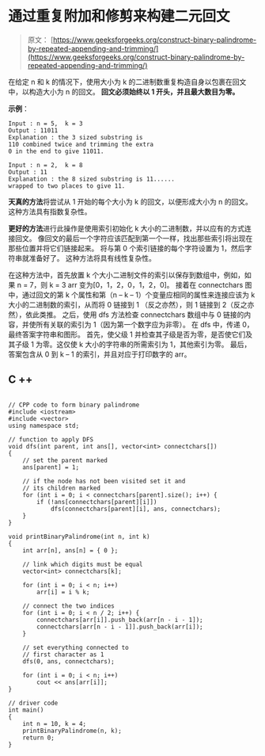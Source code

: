 # 通过重复附加和修剪来构建二元回文

> 原文： [https://www.geeksforgeeks.org/construct-binary-palindrome-by-repeated-appending-and-trimming/](https://www.geeksforgeeks.org/construct-binary-palindrome-by-repeated-appending-and-trimming/)

在给定 n 和 k 的情况下，使用大小为 k 的二进制数重复构造自身以包裹在回文中，以构造大小为 n 的回文。 **回文必须始终以 1 开头，并且最大数目为零。**

**示例**：

```
Input : n = 5,  k = 3
Output : 11011 
Explanation : the 3 sized substring is
110 combined twice and trimming the extra 
0 in the end to give 11011.

Input : n = 2,  k = 8
Output : 11 
Explanation : the 8 sized substring is 11...... 
wrapped to two places to give 11.

```

**天真的方法**将尝试从 1 开始的每个大小为 k 的回文，以便形成大小为 n 的回文。 这种方法具有指数复杂性。

**更好的方法**进行此操作是使用索引初始化 k 大小的二进制数，并以应有的方式连接回文。 像回文的最后一个字符应该匹配到第一个一样，找出那些索引将出现在那些位置并将它们链接起来。 将与第 0 个索引链接的每个字符设置为 1，然后字符串就准备好了。 这种方法将具有线性复杂性。

在这种方法中，首先放置 k 个大小二进制文件的索引以保存到数组中，例如，如果 n = 7，则 k = 3 arr 变为[0，1，2，0，1，2，0]。 接着在 connectchars 图中，通过回文的第 k 个属性和第（n – k – 1）个变量应相同的属性来连接应该为 k 大小的二进制数的索引，从而将 0 链接到 1 （反之亦然），则 1 链接到 2（反之亦然），依此类推。 之后，使用 dfs 方法检查 connectchars 数组中与 0 链接的内容，并使所有关联的索引为 1（因为第一个数字应为非零）。 在 dfs 中，传递 0，最终答案字符串和图形。 首先，使父级 1 并检查其子级是否为零，是否使它们及其子级 1 为零。这仅使 k 大小的字符串的所需索引为 1，其他索引为零。 最后，答案包含从 0 到 k – 1 的索引，并且对应于打印数字的 arr。

## C ++

```

// CPP code to form binary palindrome 
#include <iostream> 
#include <vector> 
using namespace std; 

// function to apply DFS 
void dfs(int parent, int ans[], vector<int> connectchars[]) 
{ 
    // set the parent marked 
    ans[parent] = 1; 

    // if the node has not been visited set it and 
    // its children marked 
    for (int i = 0; i < connectchars[parent].size(); i++) { 
        if (!ans[connectchars[parent][i]]) 
            dfs(connectchars[parent][i], ans, connectchars); 
    } 
} 

void printBinaryPalindrome(int n, int k) 
{ 
    int arr[n], ans[n] = { 0 }; 

    // link which digits must be equal 
    vector<int> connectchars[k]; 

    for (int i = 0; i < n; i++) 
        arr[i] = i % k; 

    // connect the two indices 
    for (int i = 0; i < n / 2; i++) { 
        connectchars[arr[i]].push_back(arr[n - i - 1]); 
        connectchars[arr[n - i - 1]].push_back(arr[i]); 
    } 

    // set everything connected to  
    // first character as 1 
    dfs(0, ans, connectchars); 

    for (int i = 0; i < n; i++) 
        cout << ans[arr[i]]; 
} 

// driver code 
int main() 
{ 
    int n = 10, k = 4; 
    printBinaryPalindrome(n, k); 
    return 0; 
} 

```